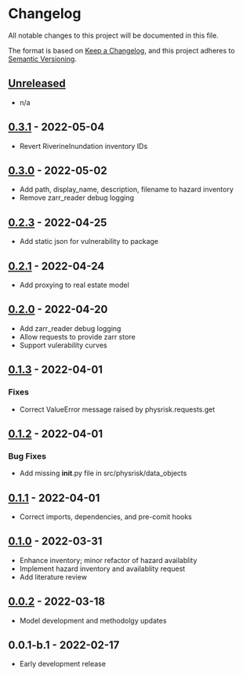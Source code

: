 # Changelog

All notable changes to this project will be documented in this file.

The format is based on [Keep a Changelog](https://keepachangelog.com/en/1.0.0/),
and this project adheres to [Semantic Versioning](https://semver.org/spec/v2.0.0.html).

## [Unreleased]

- n/a

## [0.3.1] - 2022-05-04

- Revert RiverineInundation inventory IDs

## [0.3.0] - 2022-05-02

- Add path, display_name, description, filename to hazard inventory
- Remove zarr_reader debug logging

## [0.2.3] - 2022-04-25

- Add static json for vulnerability to package

## [0.2.1] - 2022-04-24

- Add proxying to real estate model

## [0.2.0] - 2022-04-20

- Add zarr_reader debug logging
- Allow requests to provide zarr store
- Support vulerability curves

## [0.1.3] - 2022-04-01

### Fixes

- Correct ValueError message raised by physrisk.requests.get

## [0.1.2] - 2022-04-01

### Bug Fixes

- Add missing __init__.py file in src/physrisk/data_objects

## [0.1.1] - 2022-04-01

- Correct imports, dependencies, and pre-comit hooks

## [0.1.0] - 2022-03-31

- Enhance inventory; minor refactor of hazard availablity
- Implement hazard inventory and availablity request
- Add literature review

## [0.0.2] - 2022-03-18

- Model development and methodolgy updates

## 0.0.1-b.1 - 2022-02-17

- Early development release

[Unreleased]: https://github.com/os-climate/physrisk/compare/v0.3.1...HEAD
[0.3.1]: https://github.com/os-climate/physrisk/compare/v0.3.0...v0.3.1
[0.3.0]: https://github.com/os-climate/physrisk/compare/v0.2.3...v0.3.0
[0.2.3]: https://github.com/os-climate/physrisk/compare/v0.2.1...v0.2.3
[0.2.1]: https://github.com/os-climate/physrisk/compare/v0.2.0...v0.2.1
[0.2.0]: https://github.com/os-climate/physrisk/compare/v0.1.3...v0.2.0
[0.1.3]: https://github.com/os-climate/physrisk/compare/v0.1.2...v0.1.3
[0.1.2]: https://github.com/os-climate/physrisk/compare/v0.1.1...v0.1.2
[0.1.1]: https://github.com/os-climate/physrisk/compare/v0.1.0...v0.1.1
[0.1.0]: https://github.com/os-climate/physrisk/compare/v0.0.2...v0.1.0
[0.0.2]: https://github.com/os-climate/physrisk/compare/v0.0.1-b.1...v0.0.2
